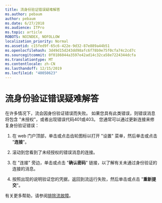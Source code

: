 ```yaml
---
title: 流身份验证错误疑难解答
ms.author: pebaum
author: pebaum
ms.date: 6/27/2018
ms.audience: ITPro
ms.topic: article
ROBOTS: NOINDEX, NOFOLLOW
localization_priority: Normal
ms.assetid: c15fed9f-65c6-422e-9d32-87e889a44b51
ms.openlocfilehash: 3d49d15d243dd98afc6f78b9e75f0cfa74c2cd7c
ms.sourcegitcommit: 0f0186044a3597e42ad14c32ca58e7224344dcfa
ms.translationtype: MT
ms.contentlocale: zh-CN
ms.lasthandoff: 12/15/2019
ms.locfileid: "40050623"
---
```

# <a name="troubleshoot-flow-authentication-errors"></a>流身份验证错误疑难解答

在许多情况下，流会因身份验证错误而失败。 如果您具有此类错误，则错误消息将包含 "未授权"，或者出现错误代码401或403。 您通常可以通过更新连接来修复身份验证错误：
  
1. 在 web 门户顶部，单击或点击齿轮图标以打开 "设置" 菜单，然后单击或点击 "**连接**"。
    
2. 滚动到您看到了未经授权的错误消息的连接。
    
3. 在 "连接" 旁边，单击或点击 "**确认密码**" 链接，以了解有关未通过身份验证的连接的消息。 
    
4. 按照出现的说明验证您的凭据，返回到流运行失败，然后单击或点击 "**重新提交**"。
    
有关更多帮助，请参阅[排除流故障](https://go.microsoft.com/fwlink/?linkid=872110)。
  

